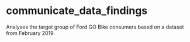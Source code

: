 # communicate_data_findings
Analyses the target group of Ford GO Bike consumers based on a dataset from February 2019.
